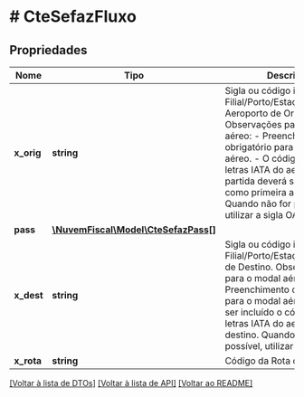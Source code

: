 # # CteSefazFluxo

## Propriedades

Nome | Tipo | Descrição | Comentários
------------ | ------------- | ------------- | -------------
**x_orig** | **string** | Sigla ou código interno da Filial/Porto/Estação/ Aeroporto de Origem.  Observações para o modal aéreo:                - Preenchimento obrigatório para o modal aéreo.                - O código de três letras IATA do aeroporto de partida deverá ser incluído como primeira anotação. Quando não for possível, utilizar a sigla OACI. | [optional]
**pass** | [**\NuvemFiscal\Model\CteSefazPass[]**](CteSefazPass.md) |  | [optional]
**x_dest** | **string** | Sigla ou código interno da Filial/Porto/Estação/Aeroporto de Destino.  Observações para o modal aéreo:                - Preenchimento obrigatório para o modal aéreo.                - Deverá ser incluído o código de três letras IATA do aeroporto de destino. Quando não for possível, utilizar a sigla OACI. | [optional]
**x_rota** | **string** | Código da Rota de Entrega. | [optional]

[[Voltar à lista de DTOs]](../../README.md#models) [[Voltar à lista de API]](../../README.md#endpoints) [[Voltar ao README]](../../README.md)
